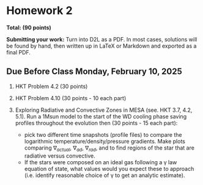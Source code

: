 # Homework 2


**Total: (90 points)**

**Submitting your work:** Turn into D2L as a PDF. In most cases, solutions will be found by hand, then written up in LaTeX or Markdown and exported as a final PDF. 

## Due Before Class Monday, February 10, 2025


1. HKT Problem 4.2 (30 points)


    
2. HKT Problem 4.10 (30 points - 10 each part)

    
3. Exploring Radiative and Convective Zones in MESA (see. HKT 3.7, 4.2, 5.1). Run a 1Msun model to the start of the WD cooling phase saving profiles throughout the evolution then (30 points - 15 each part):

    - pick two different time snapshots (profile files) to compare the logarithmic temperature/density/pressure gradients. Make plots comparing $\nabla_{actual}$, $\nabla_{ad}$, $\nabla_{rad}$, and to find regions of the star that are radiative versus convective.
    - If the stars were composed on an ideal gas following a γ law equation of state, what values would you expect these to approach (i.e. identify reasonable choice of γ to get an analytic estimate).